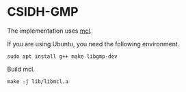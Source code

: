 # CSIDH-GMP

The implementation uses [mcl](https://github.com/herumi/mcl).

If you are using Ubuntu, you need the following environment.
```
sudo apt install g++ make libgmp-dev
```

Build mcl.
```
make -j lib/libmcl.a
```
